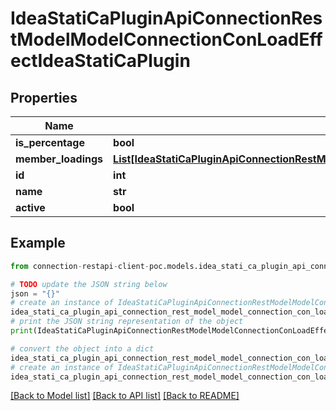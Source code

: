 # IdeaStatiCaPluginApiConnectionRestModelModelConnectionConLoadEffectIdeaStatiCaPlugin


## Properties

Name | Type | Description | Notes
------------ | ------------- | ------------- | -------------
**is_percentage** | **bool** |  | [optional] 
**member_loadings** | [**List[IdeaStatiCaPluginApiConnectionRestModelModelConnectionConLoadEffectMemberLoadIdeaStatiCaPlugin]**](IdeaStatiCaPluginApiConnectionRestModelModelConnectionConLoadEffectMemberLoadIdeaStatiCaPlugin.md) |  | [optional] 
**id** | **int** |  | [optional] 
**name** | **str** |  | [optional] 
**active** | **bool** |  | [optional] 

## Example

```python
from connection-restapi-client-poc.models.idea_stati_ca_plugin_api_connection_rest_model_model_connection_con_load_effect_idea_stati_ca_plugin import IdeaStatiCaPluginApiConnectionRestModelModelConnectionConLoadEffectIdeaStatiCaPlugin

# TODO update the JSON string below
json = "{}"
# create an instance of IdeaStatiCaPluginApiConnectionRestModelModelConnectionConLoadEffectIdeaStatiCaPlugin from a JSON string
idea_stati_ca_plugin_api_connection_rest_model_model_connection_con_load_effect_idea_stati_ca_plugin_instance = IdeaStatiCaPluginApiConnectionRestModelModelConnectionConLoadEffectIdeaStatiCaPlugin.from_json(json)
# print the JSON string representation of the object
print(IdeaStatiCaPluginApiConnectionRestModelModelConnectionConLoadEffectIdeaStatiCaPlugin.to_json())

# convert the object into a dict
idea_stati_ca_plugin_api_connection_rest_model_model_connection_con_load_effect_idea_stati_ca_plugin_dict = idea_stati_ca_plugin_api_connection_rest_model_model_connection_con_load_effect_idea_stati_ca_plugin_instance.to_dict()
# create an instance of IdeaStatiCaPluginApiConnectionRestModelModelConnectionConLoadEffectIdeaStatiCaPlugin from a dict
idea_stati_ca_plugin_api_connection_rest_model_model_connection_con_load_effect_idea_stati_ca_plugin_from_dict = IdeaStatiCaPluginApiConnectionRestModelModelConnectionConLoadEffectIdeaStatiCaPlugin.from_dict(idea_stati_ca_plugin_api_connection_rest_model_model_connection_con_load_effect_idea_stati_ca_plugin_dict)
```
[[Back to Model list]](../README.md#documentation-for-models) [[Back to API list]](../README.md#documentation-for-api-endpoints) [[Back to README]](../README.md)


